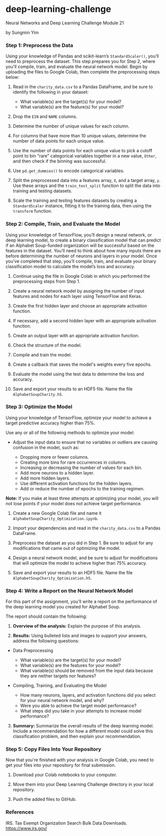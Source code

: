 # deep-learning-challenge
Neural Networks and Deep Learning Challenge Module 21

by Sungmin Yim

### Step 1: Preprocess the Data ###
Using your knowledge of Pandas and scikit-learn’s `StandardScaler()`, you’ll need to preprocess the dataset. This step prepares you for Step 2, where you'll compile, train, and evaluate the neural network model. Begin by uploading the files to Google Colab, then complete the preprocessing steps below:

1. Read in the `charity_data.csv` to a Pandas DataFrame, and be sure to identify the following in your dataset:
   * What variable(s) are the target(s) for your model?
   * What variable(s) are the feature(s) for your model?
2. Drop the `EIN` and `NAME` columns.

3. Determine the number of unique values for each column.

4. For columns that have more than 10 unique values, determine the number of data points for each unique value.

5. Use the number of data points for each unique value to pick a cutoff point to bin "rare" categorical variables together in a new value, `Other`, and then check if the binning was successful.

6. Use `pd.get_dummies()` to encode categorical variables.

7. Split the preprocessed data into a features array, `X`, and a target array, `y`. Use these arrays and the `train_test_split` function to split the data into training and testing datasets.

8. Scale the training and testing features datasets by creating a `StandardScaler` instance, fitting it to the training data, then using the `transform` function.

### Step 2: Compile, Train, and Evaluate the Model ###
Using your knowledge of TensorFlow, you’ll design a neural network, or deep learning model, to create a binary classification model that can predict if an Alphabet Soup-funded organization will be successful based on the features in the dataset. You’ll need to think about how many inputs there are before determining the number of neurons and layers in your model. Once you’ve completed that step, you’ll compile, train, and evaluate your binary classification model to calculate the model’s loss and accuracy.

1. Continue using the file in Google Colab in which you performed the preprocessing steps from Step 1.

2. Create a neural network model by assigning the number of input features and nodes for each layer using TensorFlow and Keras.

3. Create the first hidden layer and choose an appropriate activation function.

4. If necessary, add a second hidden layer with an appropriate activation function.

5. Create an output layer with an appropriate activation function.

6. Check the structure of the model.

7. Compile and train the model.

8. Create a callback that saves the model's weights every five epochs.

9. Evaluate the model using the test data to determine the loss and accuracy.

10. Save and export your results to an HDF5 file. Name the file `AlphabetSoupCharity.h5`.

### Step 3: Optimize the Model ###
Using your knowledge of TensorFlow, optimize your model to achieve a target predictive accuracy higher than 75%.

Use any or all of the following methods to optimize your model:

* Adjust the input data to ensure that no variables or outliers are causing confusion in the model, such as:

  * Dropping more or fewer columns.
  * Creating more bins for rare occurrences in columns.
  * Increasing or decreasing the number of values for each bin.
  * Add more neurons to a hidden layer.
  * Add more hidden layers.
  * Use different activation functions for the hidden layers.
  * Add or reduce the number of epochs to the training regimen.
 

__Note:__ If you make at least three attempts at optimizing your model, you will not lose points if your model does not achieve target performance.

1. Create a new Google Colab file and name it `AlphabetSoupCharity_Optimization.ipynb`.

2. Import your dependencies and read in the `charity_data.csv` to a Pandas DataFrame.

3. Preprocess the dataset as you did in Step 1. Be sure to adjust for any modifications that came out of optimizing the model.

4. Design a neural network model, and be sure to adjust for modifications that will optimize the model to achieve higher than 75% accuracy.

5. Save and export your results to an HDF5 file. Name the file `AlphabetSoupCharity_Optimization.h5`.

### Step 4: Write a Report on the Neural Network Model ###
For this part of the assignment, you’ll write a report on the performance of the deep learning model you created for Alphabet Soup.

The report should contain the following:

1. __Overview of the analysis:__ Explain the purpose of this analysis.

2. __Results:__ Using bulleted lists and images to support your answers, address the following questions:

* Data Preprocessing

  * What variable(s) are the target(s) for your model?
  * What variable(s) are the features for your model?
  * What variable(s) should be removed from the input data because they are neither targets nor features?

* Compiling, Training, and Evaluating the Model

  * How many neurons, layers, and activation functions did you select for your neural network model, and why?
  * Were you able to achieve the target model performance?
  * What steps did you take in your attempts to increase model performance?
3. __Summary:__ Summarize the overall results of the deep learning model. Include a recommendation for how a different model could solve this classification problem, and then explain your recommendation.

### Step 5: Copy Files Into Your Repository ###
Now that you're finished with your analysis in Google Colab, you need to get your files into your repository for final submission.

1. Download your Colab notebooks to your computer.

2. Move them into your Deep Learning Challenge directory in your local repository.

3. Push the added files to GitHub.

### References ###
IRS. Tax Exempt Organization Search Bulk Data Downloads. https://www.irs.gov/
